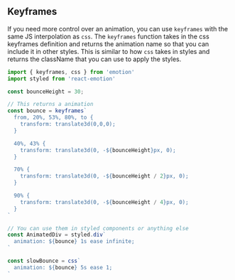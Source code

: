 ## Keyframes

If you need more control over an animation, you can use `keyframes` with the same JS interpolation as `css`.
The `keyframes` function takes in the css keyframes definition and returns the animation name so that you can include it in other styles. This is similar to how `css` takes in styles and returns the className that you can use to apply the styles.

```jsx
import { keyframes, css } from 'emotion'
import styled from 'react-emotion'

const bounceHeight = 30;

// This returns a animation
const bounce = keyframes`
  from, 20%, 53%, 80%, to {
    transform: translate3d(0,0,0);
  }

  40%, 43% {
    transform: translate3d(0, -${bounceHeight}px, 0);
  }

  70% {
    transform: translate3d(0, -${bounceHeight / 2}px, 0);
  }

  90% {
    transform: translate3d(0, -${bounceHeight / 4}px, 0);
  }
`

// You can use them in styled components or anything else
const AnimatedDiv = styled.div`
  animation: ${bounce} 1s ease infinite;
`

const slowBounce = css`
  animation: ${bounce} 5s ease 1;
`
```
